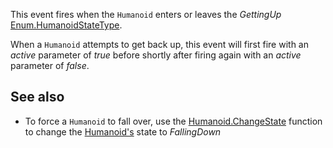 This event fires when the `Humanoid` enters or leaves the *GettingUp* [Enum.HumanoidStateType](https://developer.roblox.com/search#stq=HumanoidStateType).

When a `Humanoid` attempts to get back up, this event will first fire with an *active* parameter of *true* before shortly after firing again with an *active* parameter of *false*.

## See also

 - To force a `Humanoid` to fall over, use the [Humanoid.ChangeState](https://developer.roblox.com/api-reference/function/Humanoid/ChangeState) function to change the [Humanoid's](https://developer.roblox.com/api-reference/class/Humanoid) state to *FallingDown*